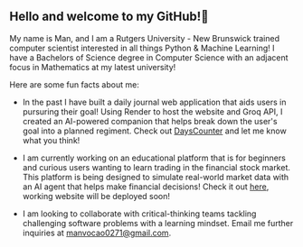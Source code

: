 ## Hello and welcome to my GitHub!👋

My name is Man, and I am a Rutgers University - New Brunswick trained computer scientist interested in all things Python & Machine Learning! I have a Bachelors of Science degree in Computer Science with an adjacent focus in Mathematics at my latest university!

Here are some fun facts about me:

- In the past I have built a daily journal web application that aids users in pursuring their goal! Using Render to host the website and Groq API, I created an AI-powered companion that helps break down the user's goal into a planned regiment. Check out [DaysCounter](https://days-counting-web-app-w-render.onrender.com/) and let me know what you think!

- I am currently working on an educational platform that is for beginners and curious users wanting to learn trading in the financial stock market. This platform is being designed to simulate real-world market data with an AI agent that helps make financial decisions! Check it out [here](https://github.com/manvocao0271/stock-market-educational-platform), working website will be deployed soon!

- I am looking to collaborate with critical-thinking teams tackling challenging software problems with a learning mindset. Email me further inquiries at manvocao0271@gmail.com.

<!--
**manvocao0271/manvocao0271** is a ✨ _special_ ✨ repository because its `README.md` (this file) appears on your GitHub profile.

Here are some ideas to get you started:

- 🔭 I’m currently working on ...
- 🌱 I’m currently learning ...
- 👯 I’m looking to collaborate on ...
- 🤔 I’m looking for help with ...
- 💬 Ask me about ...
- 📫 How to reach me: ...
- 😄 Pronouns: ...
- ⚡ Fun fact: ...
-->
